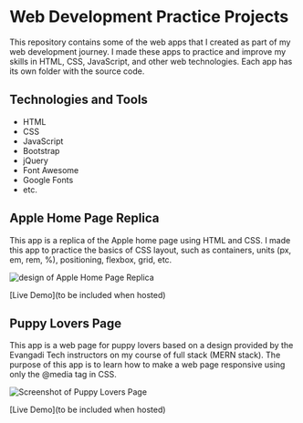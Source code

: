 # Web Development Practice Projects

This repository contains some of the web apps that I created as part of my web development journey. I made these apps to practice and improve my skills in HTML, CSS, JavaScript, and other web technologies. Each app has its own folder with the source code.

## Technologies and Tools

- HTML
- CSS
- JavaScript
- Bootstrap
- jQuery
- Font Awesome
- Google Fonts
- etc.

## Apple Home Page Replica

This app is a replica of the Apple home page using HTML and CSS. I made this app to practice the basics of CSS layout, such as containers, units (px, em, rem, %), positioning, flexbox, grid, etc.

![design of Apple Home Page Replica](./apples-home-page/images/apple-home-page-desktop-design )

[Live Demo](to be included when hosted)

## Puppy Lovers Page

This app is a web page for puppy lovers based on a design provided by the Evangadi Tech instructors on my course of full stack (MERN stack). The purpose of this app is to learn how to make a web page responsive using only the @media tag in CSS.

![Screenshot of Puppy Lovers Page](./puppy-lovers/images/design )

[Live Demo](to be included when hosted)
